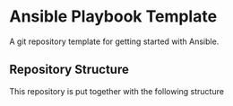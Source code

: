 # Ansible Playbook Template

A git repository template for getting started with Ansible.

## Repository Structure

This repository is put together with the following structure
